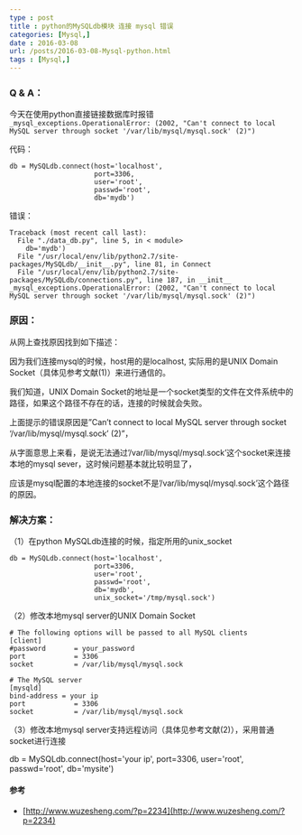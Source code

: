 ```yaml
---
type : post
title : python的MySQLdb模块 连接 mysql 错误
categories: [Mysql,] 
date : 2016-03-08
url: /posts/2016-03-08-Mysql-python.html 
tags : [Mysql,]
---
```



### Q & A：

今天在使用python直接链接数据库时报错 `_mysql_exceptions.OperationalError: (2002, "Can't connect to local MySQL server through socket '/var/lib/mysql/mysql.sock' (2)")`
<!-- more -->
代码：

    db = MySQLdb.connect(host='localhost',
                         port=3306,
                         user='root',
                         passwd='root',
                         db='mydb')
                     
错误：
    
    Traceback (most recent call last):
      File "./data_db.py", line 5, in < module>
        db='mydb')
      File "/usr/local/env/lib/python2.7/site-packages/MySQLdb/__init__.py", line 81, in Connect
      File "/usr/local/env/lib/python2.7/site-packages/MySQLdb/connections.py", line 187, in __init__
    _mysql_exceptions.OperationalError: (2002, "Can't connect to local MySQL server through socket '/var/lib/mysql/mysql.sock' (2)")

### 原因：

从网上查找原因找到如下描述：

因为我们连接mysql的时候，host用的是localhost, 实际用的是UNIX Domain Socket（具体见参考文献(1)）来进行通信的。

我们知道，UNIX Domain Socket的地址是一个socket类型的文件在文件系统中的路径，如果这个路径不存在的话，连接的时候就会失败。

上面提示的错误原因是”Can’t connect to local MySQL server through socket ‘/var/lib/mysql/mysql.sock’ (2)”，

从字面意思上来看，是说无法通过’/var/lib/mysql/mysql.sock’这个socket来连接本地的mysql sever，这时候问题基本就比较明显了，

应该是mysql配置的本地连接的socket不是’/var/lib/mysql/mysql.sock’这个路径的原因。


### 解决方案：

（1）在python MySQLdb连接的时候，指定所用的unix_socket

    db = MySQLdb.connect(host='localhost',
                         port=3306,
                         user='root',
                         passwd='root',
                         db='mydb',
                         unix_socket='/tmp/mysql.sock')
                         
（2）修改本地mysql server的UNIX Domain Socket

    # The following options will be passed to all MySQL clients
    [client]
    #password       = your_password
    port            = 3306
    socket          = /var/lib/mysql/mysql.sock
     
    # The MySQL server
    [mysqld]
    bind-address = your ip
    port            = 3306
    socket          = /var/lib/mysql/mysql.sock
    
（3）修改本地mysql server支持远程访问（具体见参考文献(2)），采用普通socket进行连接

db = MySQLdb.connect(host='your ip',
                     port=3306,
                     user='root',
                     passwd='root',
                     db='mysite')
                     
                     
#### 参考

* [http://www.wuzesheng.com/?p=2234](http://www.wuzesheng.com/?p=2234)